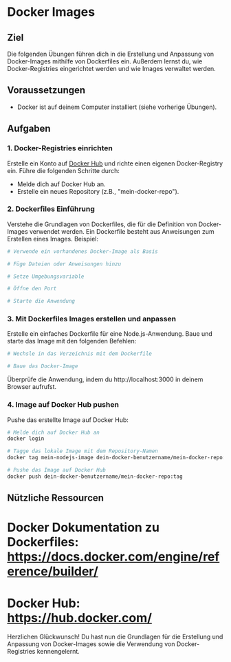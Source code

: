 # Docker Images

## Ziel
Die folgenden Übungen führen dich in die Erstellung und Anpassung von Docker-Images mithilfe von Dockerfiles ein. Außerdem lernst du, wie Docker-Registries eingerichtet werden und wie Images verwaltet werden.

## Voraussetzungen
- Docker ist auf deinem Computer installiert (siehe vorherige Übungen).

## Aufgaben

### 1. Docker-Registries einrichten
Erstelle ein Konto auf [Docker Hub](https://hub.docker.com/) und richte einen eigenen Docker-Registry ein. Führe die folgenden Schritte durch:
- Melde dich auf Docker Hub an.
- Erstelle ein neues Repository (z.B., "mein-docker-repo").

### 2. Dockerfiles Einführung
Verstehe die Grundlagen von Dockerfiles, die für die Definition von Docker-Images verwendet werden. Ein Dockerfile besteht aus Anweisungen zum Erstellen eines Images. Beispiel:
```Dockerfile
# Verwende ein vorhandenes Docker-Image als Basis

# Füge Dateien oder Anweisungen hinzu

# Setze Umgebungsvariable

# Öffne den Port

# Starte die Anwendung
```

### 3. Mit Dockerfiles Images erstellen und anpassen
Erstelle ein einfaches Dockerfile für eine Node.js-Anwendung. Baue und starte das Image mit den folgenden Befehlen:
```bash
# Wechsle in das Verzeichnis mit dem Dockerfile

# Baue das Docker-Image
```
Überprüfe die Anwendung, indem du http://localhost:3000 in deinem Browser aufrufst.

### 4. Image auf Docker Hub pushen
Pushe das erstellte Image auf Docker Hub:
```bash
# Melde dich auf Docker Hub an
docker login

# Tagge das lokale Image mit dem Repository-Namen
docker tag mein-nodejs-image dein-docker-benutzername/mein-docker-repo:tag

# Pushe das Image auf Docker Hub
docker push dein-docker-benutzername/mein-docker-repo:tag
```

## Nützliche Ressourcen
# Docker Dokumentation zu Dockerfiles: https://docs.docker.com/engine/reference/builder/
# Docker Hub: https://hub.docker.com/

Herzlichen Glückwunsch! Du hast nun die Grundlagen für die Erstellung und Anpassung von Docker-Images sowie die Verwendung von Docker-Registries kennengelernt.